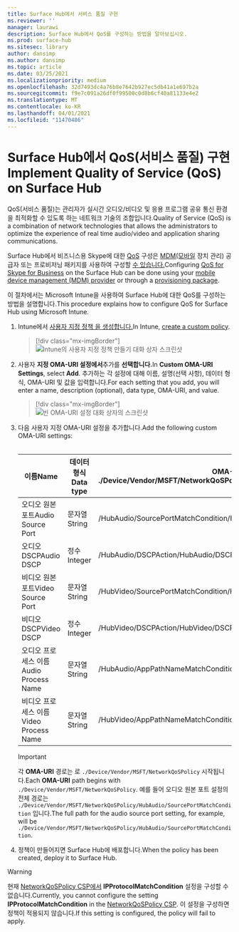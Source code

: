 ```yaml
---
title: Surface Hub에서 서비스 품질 구현
ms.reviewer: ''
manager: laurawi
description: Surface Hub에서 QoS를 구성하는 방법을 알아보십시오.
ms.prod: surface-hub
ms.sitesec: library
author: dansimp
ms.author: dansimp
ms.topic: article
ms.date: 03/25/2021
ms.localizationpriority: medium
ms.openlocfilehash: 32d7493dc4a76b8e7642b927ec5db41a1e697b2a
ms.sourcegitcommit: f9e7c091a26df0f99500c0d8b6cf40a81133e4e2
ms.translationtype: MT
ms.contentlocale: ko-KR
ms.lasthandoff: 04/01/2021
ms.locfileid: "11470486"
---
```

# <a name="implement-quality-of-service-qos-on-surface-hub"></a><span data-ttu-id="4bae0-103">Surface Hub에서 QoS(서비스 품질) 구현</span><span class="sxs-lookup"><span data-stu-id="4bae0-103">Implement Quality of Service (QoS) on Surface Hub</span></span>

<span data-ttu-id="4bae0-104">QoS(서비스 품질)는 관리자가 실시간 오디오/비디오 및 응용 프로그램 공유 통신 환경을 최적화할 수 있도록 하는 네트워크 기술의 조합입니다.</span><span class="sxs-lookup"><span data-stu-id="4bae0-104">Quality of Service (QoS) is a combination of network technologies that allows the administrators to optimize the experience of real time audio/video and application sharing communications.</span></span>
 
<span data-ttu-id="4bae0-105">Surface Hub에서 비즈니스용 Skype에 대한 [QoS](https://docs.microsoft.com/windows/client-management/mdm/networkqospolicy-csp) 구성은 [MDM(모바일](manage-settings-with-mdm-for-surface-hub.md) 장치 관리) 공급자 또는 프로비저닝 패키지를 사용하여 구성할 [수 있습니다.](provisioning-packages-for-surface-hub.md)</span><span class="sxs-lookup"><span data-stu-id="4bae0-105">Configuring [QoS for Skype for Business](https://docs.microsoft.com/windows/client-management/mdm/networkqospolicy-csp) on the Surface Hub can be done using your [mobile device management (MDM) provider](manage-settings-with-mdm-for-surface-hub.md) or through a [provisioning package](provisioning-packages-for-surface-hub.md).</span></span> 
 
 
<span data-ttu-id="4bae0-106">이 절차에서는 Microsoft Intune을 사용하여 Surface Hub에 대한 QoS를 구성하는 방법을 설명합니다.</span><span class="sxs-lookup"><span data-stu-id="4bae0-106">This procedure explains how to configure QoS for Surface Hub using Microsoft Intune.</span></span> 

1. <span data-ttu-id="4bae0-107">Intune에서 [사용자 지정 정책 을 생성합니다.](https://docs.microsoft.com/intune/custom-settings-configure)</span><span class="sxs-lookup"><span data-stu-id="4bae0-107">In Intune, [create a custom policy](https://docs.microsoft.com/intune/custom-settings-configure).</span></span>

    > [!div class="mx-imgBorder"]
    > ![Intune의 사용자 지정 정책 만들기 대화 상자 스크린샷](images/qos-create.png)

2. <span data-ttu-id="4bae0-109">사용자 **지정 OMA-URI 설정에서**추가를 **선택합니다.**</span><span class="sxs-lookup"><span data-stu-id="4bae0-109">In **Custom OMA-URI Settings**, select **Add**.</span></span> <span data-ttu-id="4bae0-110">추가하는 각 설정에 대해 이름, 설명(선택 사항), 데이터 형식, OMA-URI 및 값을 입력합니다.</span><span class="sxs-lookup"><span data-stu-id="4bae0-110">For each setting that you add, you will enter a name, description (optional), data type, OMA-URI, and value.</span></span>

    > [!div class="mx-imgBorder"]
    > ![빈 OMA-URI 설정 대화 상자의 스크린샷](images/qos-setting.png)

3. <span data-ttu-id="4bae0-112">다음 사용자 지정 OMA-URI 설정을 추가합니다.</span><span class="sxs-lookup"><span data-stu-id="4bae0-112">Add the following custom OMA-URI settings:</span></span><br/><br/>

    <span data-ttu-id="4bae0-113">이름</span><span class="sxs-lookup"><span data-stu-id="4bae0-113">Name</span></span> | <span data-ttu-id="4bae0-114">데이터 형식</span><span class="sxs-lookup"><span data-stu-id="4bae0-114">Data type</span></span> | <span data-ttu-id="4bae0-115">OMA-URI</span><span class="sxs-lookup"><span data-stu-id="4bae0-115">OMA-URI</span></span><br><span data-ttu-id="4bae0-116">./Device/Vendor/MSFT/NetworkQoSPolicy</span><span class="sxs-lookup"><span data-stu-id="4bae0-116">./Device/Vendor/MSFT/NetworkQoSPolicy</span></span> |  <span data-ttu-id="4bae0-117">값</span><span class="sxs-lookup"><span data-stu-id="4bae0-117">Value</span></span>
    --- | --- | --- | ---
    <span data-ttu-id="4bae0-118">오디오 원본 포트</span><span class="sxs-lookup"><span data-stu-id="4bae0-118">Audio Source Port</span></span> | <span data-ttu-id="4bae0-119">문자열</span><span class="sxs-lookup"><span data-stu-id="4bae0-119">String</span></span> |  <span data-ttu-id="4bae0-120">/HubAudio/SourcePortMatchCondition</span><span class="sxs-lookup"><span data-stu-id="4bae0-120">/HubAudio/SourcePortMatchCondition</span></span>  |   <span data-ttu-id="4bae0-121">Skype 관리자로부터 값 얻기</span><span class="sxs-lookup"><span data-stu-id="4bae0-121">Get the values from your Skype administrator</span></span>
    <span data-ttu-id="4bae0-122">오디오 DSCP</span><span class="sxs-lookup"><span data-stu-id="4bae0-122">Audio DSCP</span></span> | <span data-ttu-id="4bae0-123">정수</span><span class="sxs-lookup"><span data-stu-id="4bae0-123">Integer</span></span> |  <span data-ttu-id="4bae0-124">/HubAudio/DSCPAction</span><span class="sxs-lookup"><span data-stu-id="4bae0-124">/HubAudio/DSCPAction</span></span>  |   <span data-ttu-id="4bae0-125">46</span><span class="sxs-lookup"><span data-stu-id="4bae0-125">46</span></span>
    <span data-ttu-id="4bae0-126">비디오 원본 포트</span><span class="sxs-lookup"><span data-stu-id="4bae0-126">Video Source Port</span></span> | <span data-ttu-id="4bae0-127">문자열</span><span class="sxs-lookup"><span data-stu-id="4bae0-127">String</span></span> |  <span data-ttu-id="4bae0-128">/HubVideo/SourcePortMatchCondition</span><span class="sxs-lookup"><span data-stu-id="4bae0-128">/HubVideo/SourcePortMatchCondition</span></span>   |  <span data-ttu-id="4bae0-129">Skype 관리자로부터 값 얻기</span><span class="sxs-lookup"><span data-stu-id="4bae0-129">Get the values from your Skype administrator</span></span>
    <span data-ttu-id="4bae0-130">비디오 DSCP</span><span class="sxs-lookup"><span data-stu-id="4bae0-130">Video DSCP</span></span> | <span data-ttu-id="4bae0-131">정수</span><span class="sxs-lookup"><span data-stu-id="4bae0-131">Integer</span></span> |  <span data-ttu-id="4bae0-132">/HubVideo/DSCPAction</span><span class="sxs-lookup"><span data-stu-id="4bae0-132">/HubVideo/DSCPAction</span></span>   |   <span data-ttu-id="4bae0-133">34</span><span class="sxs-lookup"><span data-stu-id="4bae0-133">34</span></span>
    <span data-ttu-id="4bae0-134">오디오 프로세스 이름</span><span class="sxs-lookup"><span data-stu-id="4bae0-134">Audio Process Name</span></span> | <span data-ttu-id="4bae0-135">문자열</span><span class="sxs-lookup"><span data-stu-id="4bae0-135">String</span></span> |  <span data-ttu-id="4bae0-136">/HubAudio/AppPathNameMatchCondition</span><span class="sxs-lookup"><span data-stu-id="4bae0-136">/HubAudio/AppPathNameMatchCondition</span></span>  |   <span data-ttu-id="4bae0-137">Microsoft.PPISkype.Windows.exe</span><span class="sxs-lookup"><span data-stu-id="4bae0-137">Microsoft.PPISkype.Windows.exe</span></span>
    <span data-ttu-id="4bae0-138">비디오 프로세스 이름</span><span class="sxs-lookup"><span data-stu-id="4bae0-138">Video Process Name</span></span> | <span data-ttu-id="4bae0-139">문자열</span><span class="sxs-lookup"><span data-stu-id="4bae0-139">String</span></span> |  <span data-ttu-id="4bae0-140">/HubVideo/AppPathNameMatchCondition</span><span class="sxs-lookup"><span data-stu-id="4bae0-140">/HubVideo/AppPathNameMatchCondition</span></span>  |   <span data-ttu-id="4bae0-141">Microsoft.PPISkype.Windows.exe</span><span class="sxs-lookup"><span data-stu-id="4bae0-141">Microsoft.PPISkype.Windows.exe</span></span>

    >[!IMPORTANT]
    ><span data-ttu-id="4bae0-142">각 **OMA-URI** 경로는 로 `./Device/Vendor/MSFT/NetworkQoSPolicy` 시작됩니다.</span><span class="sxs-lookup"><span data-stu-id="4bae0-142">Each **OMA-URI** path begins with `./Device/Vendor/MSFT/NetworkQoSPolicy`.</span></span> <span data-ttu-id="4bae0-143">예를 들어 오디오 원본 포트 설정의 전체 경로는 `./Device/Vendor/MSFT/NetworkQoSPolicy/HubAudio/SourcePortMatchCondition` 입니다.</span><span class="sxs-lookup"><span data-stu-id="4bae0-143">The full path for the audio source port setting, for example, will be `./Device/Vendor/MSFT/NetworkQoSPolicy/HubAudio/SourcePortMatchCondition`.</span></span>

4. <span data-ttu-id="4bae0-144">정책이 만들어지면 Surface Hub에 배포합니다.</span><span class="sxs-lookup"><span data-stu-id="4bae0-144">When the policy has been created, deploy it to Surface Hub.</span></span>


>[!WARNING]
><span data-ttu-id="4bae0-145">현재 [NetworkQoSPolicy CSP에서](https://docs.microsoft.com/windows/client-management/mdm/networkqospolicy-csp) **IPProtocolMatchCondition** 설정을 구성할 수 없습니다.</span><span class="sxs-lookup"><span data-stu-id="4bae0-145">Currently, you cannot configure the setting **IPProtocolMatchCondition** in the [NetworkQoSPolicy CSP](https://docs.microsoft.com/windows/client-management/mdm/networkqospolicy-csp).</span></span> <span data-ttu-id="4bae0-146">이 설정을 구성하면 정책이 적용되지 않습니다.</span><span class="sxs-lookup"><span data-stu-id="4bae0-146">If this setting is configured, the policy will fail to apply.</span></span>
 

